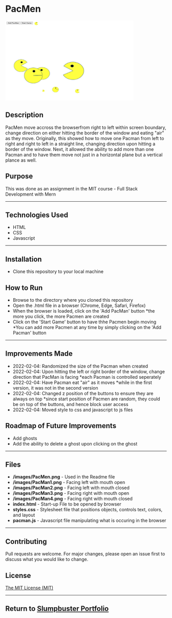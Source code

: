 # PacMen
<img src="./PacMen.png" height="250px" width="400px"/>

## Description 
PacMen move accross the browserfrom right to left within screen boundary, change direction on either hitting the border of the window and eating "air" as they move.
Originally, this showed how to move one Pacman from left to right and right to left in a straight line, changing direction upon hitting a border of the window. Next, it allowed the ability to add more than one Pacman and to have them move not just in a horizontal plane but a vertical plance as well.

## Purpose 
This was done as an assignment in the MIT course - Full Stack Development with Mern

---------

## Technologies Used 
- HTML
- CSS
- Javascript

---------

## Installation 
- Clone this repository to your local machine

## How to Run 
- Browse to the directory where you cloned this repository
- Open the .html file in a browser (Chrome, Edge, Safari, Firefox)
- When the browser is loaded, click on the 'Add PacMan' button *the more you click, the more Pacmen are created
- Click on the 'Start Game' button to have thhe Pacmen begin moving *You can add more Pacmen at any time by simply clicking on the 'Add Pacman' button

---------

## Improvements Made
- 2022-02-04: Randomized the size of the Pacman when created
- 2022-02-04: Upon hitting the left or right border of the window, change direction that PacMan is facing *each Pacman is controlled seperately
- 2022-02-04: Have Pacman eat "air" as it moves *while in the first version, it was not in the second version
- 2022-02-04: Changed z position of the buttons to ensure they are always on top *since start position of Pacmen are random, they could be on top of the buttons, and hence block user access
- 2022-02-04: Moved style to css and javascript to js files

## Roadmap of Future Improvements
- Add ghosts
- Add the ability to delete a ghost upon clicking on the ghost

---------

## Files 
- **/images/PacMen.png** - Used in the Readme file 
- **/images/PacMan1.png** - Facing left with mouth open 
- **/images/PacMan2.png** - Facing left with mouth closed 
- **/images/PacMan3.png** - Facing right with mouth open 
- **/images/PacMan4.png** - Facing right with mouth closed 
- **index.html** - Start-up File to be opened by browser 
- **styles.css** - Stylesheet file that positions objects, controls text, colors, and layout
- **pacman.js** - Javascript file manipulating what is occuring in the browser 

---------

## Contributing 
Pull requests are welcome. For major changes, please open an issue first to discuss what you would like to change.

## License
[The MIT License (MIT)](https://github.com/slumpbuster/PacMen-Excercise/blob/main/LICENSE)

---------

## Return to [Slumpbuster Portfolio](https://slumpbuster.github.io/#portfolio)
